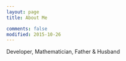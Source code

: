 ```yaml
---
layout: page
title: About Me

comments: false
modified: 2015-10-26
---
```


Developer, Mathematician, Father & Husband
